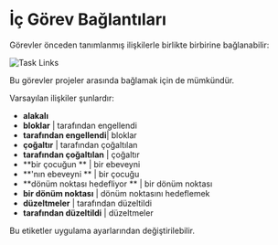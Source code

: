 İç Görev Bağlantıları
===================

Görevler önceden tanımlanmış ilişkilerle birlikte birbirine bağlanabilir:

![Task Links](screenshots/internal-task-links.png)

Bu görevler projeler arasında bağlamak için de mümkündür.

Varsayılan ilişkiler şunlardır:

- **alakalı**
- **bloklar** | tarafından engellendi
- **tarafından engellendi**| bloklar
- **çoğaltır** | tarafından çoğaltılan
- **tarafından çoğaltılan** | çoğaltır
- **bir çocuğun ** | bir ebeveyni
- **'nın ebeveyni ** | bir çocuğu
- **dönüm noktası hedefliyor ** | bir dönüm noktası
- **bir dönüm noktası** | dönüm noktasını hedeflemek
- **düzeltmeler** | tarafından düzeltildi
- **tarafından düzeltildi** | düzeltmeler

Bu etiketler uygulama ayarlarından değiştirilebilir.

